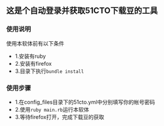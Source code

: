 ## 这是个自动登录并获取51CTO下载豆的工具

### 使用说明
使用本软体前有以下条件

* 1.安装有ruby
* 2.安装有firefox
* 3.目录下执行`bundle install`

### 使用步骤

* 1.在config_files目录下的51cto.yml中分别填写你的帐号密码
* 2.使用`ruby main.rb`运行本软体
* 3.等待firefox打开，完成下载豆的获取
